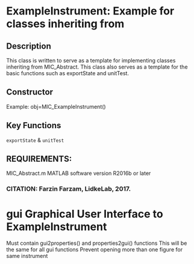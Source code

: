 # ExampleInstrument: Example for classes inheriting from
## Description
This class is written to serve as a template for implementing
classes inheriting from MIC_Abstract. This class also serves as a
template for the basic functions such as exportState and unitTest.
## Constructor
Example: obj=MIC_ExampleInstrument()
## Key Functions
`exportState` & `unitTest`
## REQUIREMENTS:
MIC_Abstract.m
MATLAB software version R2016b or later
### CITATION: Farzin Farzam, LidkeLab, 2017.
# gui Graphical User Interface to ExampleInstrument
Must contain gui2properties() and properties2gui() functions
This will be the same for all gui functions
Prevent opening more than one figure for same instrument
